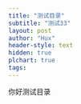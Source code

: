 ```yaml
---
title: "测试目录"
subtitle: "测试33"
layout: post
author: "Hux"
header-style: text
hidden: true
plchart: true
tags:
---
```


你好测试目录
